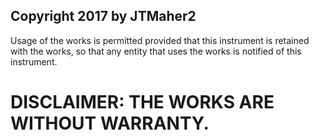 Copyright 2017 by JTMaher2
--------------------------
Usage of the works is permitted provided that this instrument is retained with the works, so that any entity that uses the works is notified of this instrument.

DISCLAIMER: THE WORKS ARE WITHOUT WARRANTY.
===========================================
